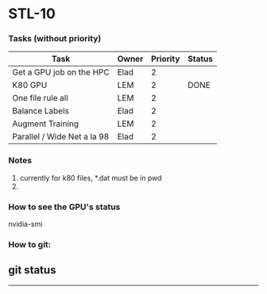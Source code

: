 
# STL-10

### Tasks (without priority)  
| Task                         | Owner         | Priority  | Status  |
| ------------------------------| ------------- |-----------|---------|
| Get a GPU job on the HPC      | Elad          | 2         |         |
| K80 GPU                       | LEM           | 2         |  DONE   |
| One file rule all             | LEM           | 2         |         |
| Balance Labels                | Elad          | 2         |         |
| Augment Training              | LEM           | 2         |         |
| Parallel / Wide Net a la 98   | Elad           | 2         |         |

### Notes
1. currently for k80 files, *.dat must be in pwd
2. 
### How to see the GPU's status
nvidia-smi

### How to git:
git status
---
---
